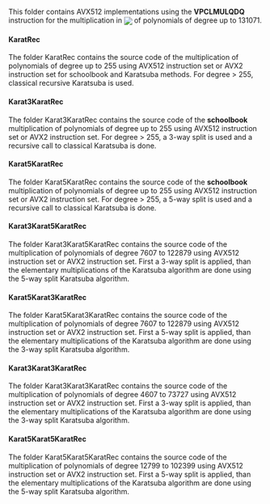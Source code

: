 This folder contains AVX512 implementations using the **VPCLMULQDQ** instruction for the 
multiplication in <img src="https://render.githubusercontent.com/render/math?math=\mathbb F_{2}[X]/(X^n-1)" valign="middle"> of polynomials of degree up to 131071.

#### KaratRec
The folder KaratRec contains the source code of the multiplication of polynomials of degree up to 255 using AVX512 instruction set or AVX2 instruction set for schoolbook and Karatsuba methods.  For degree > 255, classical recursive Karatsuba is used.

#### Karat3KaratRec
The folder Karat3KaratRec contains the source code of the **schoolbook** multiplication of polynomials of degree up to 255 using AVX512 instruction set or AVX2 instruction set.  For degree > 255, a 3-way split is used and a recursive call to classical Karatsuba is done. 

#### Karat5KaratRec
The folder Karat5KaratRec contains the source code of the **schoolbook** multiplication of polynomials of degree up to 255 using AVX512 instruction set or AVX2 instruction set.  For degree > 255, a 5-way split is used and a recursive call to classical Karatsuba is done. 

#### Karat3Karat5KaratRec
The folder Karat3Karat5KaratRec contains the source code of the multiplication of polynomials of degree 7607 to 122879 using AVX512 instruction set or AVX2 instruction set. First a 3-way split is applied, than the elementary multiplications of the Karatsuba algorithm are done using the 5-way split Karatsuba algorithm.

#### Karat5Karat3KaratRec
The folder Karat5Karat3KaratRec contains the source code of the multiplication of polynomials of degree 7607 to 122879 using AVX512 instruction set or AVX2 instruction set. First a 5-way split is applied, than the elementary multiplications of the Karatsuba algorithm are done using the 3-way split Karatsuba algorithm.

#### Karat3Karat3KaratRec
The folder Karat3Karat3KaratRec contains the source code of the multiplication of polynomials of degree 4607 to 73727 using AVX512 instruction set or AVX2 instruction set. First a 3-way split is applied, than the elementary multiplications of the Karatsuba algorithm are done using the 3-way split Karatsuba algorithm.

#### Karat5Karat5KaratRec
The folder Karat5Karat5KaratRec contains the source code of the multiplication of polynomials of degree 12799 to 102399 using AVX512 instruction set or AVX2 instruction set. First a 5-way split is applied, than the elementary multiplications of the Karatsuba algorithm are done using the 5-way split Karatsuba algorithm.


